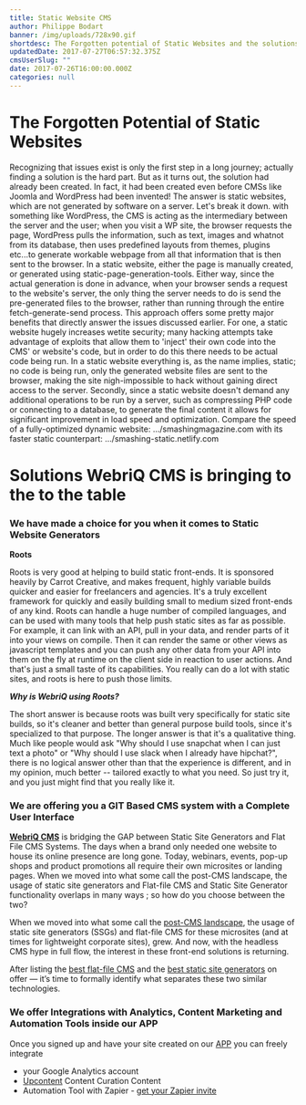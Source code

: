```yaml
---
title: Static Website CMS
author: Philippe Bodart
banner: /img/uploads/728x90.gif
shortdesc: The Forgotten potential of Static Websites and the solutions WebriQ CMS brings to the table
updatedDate: 2017-07-27T06:57:32.375Z
cmsUserSlug: ""
date: 2017-07-26T16:00:00.000Z
categories: null
---
```


# The Forgotten Potential of Static Websites
Recognizing that issues exist is only the first step in a long journey; actually finding a solution is the hard part. But as it turns out, the solution had already been created. In fact, it had been created even before CMSs like Joomla and WordPress had been invented! The answer is static websites, which are not generated by software on a server. Let's break it down. with something like WordPress, the CMS is acting as the intermediary between the server and the user; when you visit a WP site, the browser requests the page, WordPress pulls the information, such as text, images and whatnot from its database, then uses predefined layouts from themes, plugins etc...to generate workable webpage from all that information that is then sent to the browser.
In a static website, either the page is manually created, or generated using static-page-generation-tools. Either way, since the actual generation is done in advance, when your browser sends a request to the website's server, the only thing the server needs to do is send the pre-generated files to the browser, rather than running through the entire fetch-generate-send process.
This approach offers some pretty major benefits that directly answer the issues discussed earlier. For one, a static website hugely increases wetite security; many hacking attempts take advantage of exploits that allow them to 'inject' their own code into the CMS' or website's code, but in order to do this there needs to be actual code being run. In a static website everything is, as the name implies, static; no code is being run, only the generated website files are sent to the browser, making the site nigh-impossible to hack without gaining direct access to the server.
Secondly, since a static website doesn't demand any additional operations to be run by a server, such as compressing PHP code or connecting to a database, to generate the final content it allows for significant improvement in load speed and optimization. Compare the speed of a fully-optimized dynamic website: .../smashingmagazine.com with its faster static counterpart: .../smashing-static.netlify.com

# Solutions WebriQ CMS is bringing to the to the table
### We have made a choice for you when it comes to Static Website Generators
**Roots**

Roots is very good at helping to build static front-ends. It is sponsored heavily by Carrot Creative, and makes frequent, highly variable builds quicker and easier for freelancers and agencies. It's a truly excellent framework for quickly and easily building small to medium sized front-ends of any kind.
Roots can handle a huge number of compiled languages, and can be used with many tools that help push static sites as far as possible. For example, it can link with an API, pull in your data, and render parts of it into your views on compile. Then it can render the same or other views as javascript templates and you can push any other data from your API into them on the fly at runtime on the client side in reaction to user actions. And that's just a small taste of its capabilities. You really can do a lot with static sites, and roots is here to push those limits.

***Why is WebriQ using Roots?***

The short answer is because roots was built very specifically for static site builds, so it's cleaner and better than general purpose build tools, since it's specialized to that purpose. The longer answer is that it's a qualitative thing. Much like people would ask "Why should I use snapchat when I can just text a photo" or "Why should I use slack when I already have hipchat?", there is no logical answer other than that the experience is different, and in my opinion, much better -- tailored exactly to what you need. So just try it, and you just might find that you really like it.


### We are offering you a GIT Based CMS system with a Complete User Interface

**[WebriQ CMS](http://app.webriq.com)** is bridging the GAP between Static Site Generators and Flat File CMS Systems. 
The days when a brand only needed one website to house its online presence are long gone. Today, webinars, events, pop-up shops and product promotions all require their own microsites or landing pages. 
When we moved into what some call the post-CMS landscape, the usage of static site generators and Flat-file CMS and Static Site Generator functionality overlaps in many ways ; so how do you choose between the two? 

When we moved into what some call the [post-CMS landscape](https://developmentseed.org/blog/2012/07/27/build-cms-free-websites/), the usage of static site generators (SSGs) and flat-file CMS for these microsites (and at times for lightweight corporate sites), grew. And now, with the headless CMS hype in full flow, the interest in these front-end solutions is returning.

After listing the [best flat-file CMS](http://www.cmswire.com/digital-experience/15-flat-file-cms-options-for-lean-website-building/) and the [best static site generators](http://www.cmswire.com/digital-experience/15-static-site-generators-to-complement-your-headless-cms/) on offer — it’s time to formally identify what separates these two similar technologies.

### We offer Integrations with Analytics, Content Marketing and Automation Tools inside our APP

Once you signed up and have your site created on our [APP](http://app.webriq.com) you can freely integrate 
- your Google Analytics account
- [Upcontent](http://learn.upcontent.com/category/hS7ltwzDri-webriq) Content Curation Content 
- Automation Tool with Zapier - [get your Zapier invite](hhttps://zapier.com/developer/invite/66438/e539ec10196366535f59e7faf8f2638f/ttps://zapier.com/developer/invite/66438/e539ec10196366535f59e7faf8f2638f/)
